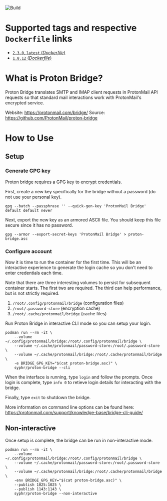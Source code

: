 ![Build](https://github.com/syphr42/docker-proton-bridge/workflows/build-images/badge.svg)

# Supported tags and respective `Dockerfile` links

- [`2.3.0`, `latest` (*Dockerfile*)](https://github.com/syphr42/docker-proton-bridge/blob/main/Dockerfile)
- [`1.8.12` (*Dockerfile*)](https://github.com/syphr42/docker-proton-bridge/blob/main/Dockerfile)

# What is Proton Bridge?

Proton Bridge translates SMTP and IMAP client requests in ProtonMail API requests so that standard mail interactions work with ProtonMail's encrypted service.

Website: https://protonmail.com/bridge/
Source: https://github.com/ProtonMail/proton-bridge

# How to Use

## Setup

### Generate GPG key

Proton bridge requires a GPG key to encrypt credentials.

First, create a new key specifically for the bridge without a password (do not use your personal key).
```
gpg --batch --passphrase '' --quick-gen-key 'ProtonMail Bridge' default default never
```

Next, export the new key as an armored ASCII file. You should keep this file secure since it has no password.
```
gpg --armor --export-secret-keys 'ProtonMail Bridge' > proton-bridge.asc
```

### Configure account

Now it is time to run the container for the first time. This will be an interactive experience to generate the login cache so you don't need to enter credentials each time.

Note that there are three interesting volumes to persist for subsequent container starts. The first two are required. The third can help performance, but is not strictly required.

1.  `/root/.config/protonmail/bridge` (configuration files)
2.  `/root/.password-store` (encryption cache)
3.  `/root/.cache/protonmail/bridge` (cache files)

Run Proton Bridge in interactive CLI mode so you can setup your login.
```
podman run --rm -it \
    --volume ~/.config/protonmail/bridge:/root/.config/protonmail/bridge \
    --volume ~/.cache/protonmail/password-store:/root/.password-store \
    --volume ~/.cache/protonmail/bridge:/root/.cache/protonmail/bridge \
    -e BRIDGE_GPG_KEY="$(cat proton-bridge.asc)" \
    syphr/proton-bridge --cli
```

When the interface is running, type `login` and follow the prompts. Once login is complete, type `info 0` to retieve login details for interacting with the bridge.

Finally, type `exit` to shutdown the bridge.

More information on command line options can be found here: https://protonmail.com/support/knowledge-base/bridge-cli-guide/

## Non-interactive

Once setup is complete, the bridge can be run in non-interactive mode.

```
podman run --rm -it \
    --volume ~/.config/protonmail/bridge:/root/.config/protonmail/bridge \
    --volume ~/.cache/protonmail/password-store:/root/.password-store \
    --volume ~/.cache/protonmail/bridge:/root/.cache/protonmail/bridge \
    -env BRIDGE_GPG_KEY="$(cat proton-bridge.asc)" \
    --publish 1025:1025 \
    --publish 1143:1143 \
    syphr/proton-bridge --non-interactive
```
